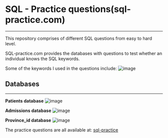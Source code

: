 # SQL - Practice questions(sql-practice.com)
--------------------------------------------

This repository comprises of different SQL questions from easy to hard level.

SQL-practice.com provides the databases with questions to test whether an individual knows the SQL keywords.

Some of the keywords I used in the questions include:
![image](https://user-images.githubusercontent.com/100769722/214221889-c4907395-34e9-4473-81a4-efb76b6acfde.png)



## Databases
------------

**Patients database**
![image](https://user-images.githubusercontent.com/100769722/214225727-bde42a15-f44d-40e0-8ece-ac8174eae5ce.png)



**Admissions database**
![image](https://user-images.githubusercontent.com/100769722/214225856-e08a1295-fef1-4589-b315-ca94bd3bf72e.png)


**Province_id database**
![image](https://user-images.githubusercontent.com/100769722/214225960-0c1f7d1a-fa3d-49f6-b581-0bd0a16f7f5b.png)





The practice questions are all available at: [sql-practice](https://www.sql-practice.com/)




